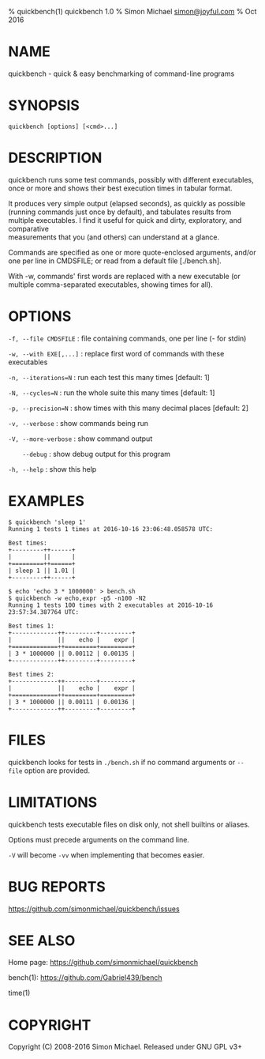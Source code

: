 % quickbench(1) quickbench 1.0
% Simon Michael <simon@joyful.com>
% Oct 2016

# NAME

quickbench - quick & easy benchmarking of command-line programs

# SYNOPSIS

`quickbench [options] [<cmd>...]`

# DESCRIPTION

quickbench runs some test commands, possibly with different executables, 
once or more and shows their best execution times in tabular format.

It produces very simple output (elapsed seconds), 
as quickly as possible (running commands just once by default), 
and tabulates results from multiple executables. 
I find it useful for quick and dirty, exploratory, and comparative  
measurements that you (and others) can understand at a glance.

Commands are specified as one or more quote-enclosed arguments,
and/or one per line in CMDSFILE; or read from a default file [./bench.sh].

With -w, commands' first words are replaced with a new executable
(or multiple comma-separated executables, showing times for all).

# OPTIONS

`-f, --file CMDSFILE`
: file containing commands, one per line (- for stdin)

`-w, --with EXE[,...]`
: replace first word of commands with these executables

`-n, --iterations=N`
: run each test this many times [default: 1]

`-N, --cycles=N`
: run the whole suite this many times [default: 1]

`-p, --precision=N`
: show times with this many decimal places [default: 2]

`-v, --verbose`
: show commands being run

`-V, --more-verbose`
: show command output

`    --debug`
: show debug output for this program

`-h, --help`
: show this help

# EXAMPLES

```
$ quickbench 'sleep 1'
Running 1 tests 1 times at 2016-10-16 23:06:48.058578 UTC:

Best times:
+---------++------+
|         ||      |
+=========++======+
| sleep 1 || 1.01 |
+---------++------+
```
```
$ echo 'echo 3 * 1000000' > bench.sh
$ quickbench -w echo,expr -p5 -n100 -N2
Running 1 tests 100 times with 2 executables at 2016-10-16 23:57:34.387764 UTC:

Best times 1:
+-------------++---------+---------+
|             ||    echo |    expr |
+=============++=========+=========+
| 3 * 1000000 || 0.00112 | 0.00135 |
+-------------++---------+---------+

Best times 2:
+-------------++---------+---------+
|             ||    echo |    expr |
+=============++=========+=========+
| 3 * 1000000 || 0.00111 | 0.00136 |
+-------------++---------+---------+
```

# FILES

quickbench looks for tests in `./bench.sh` if no command arguments or
`--file` option are provided.

# LIMITATIONS

quickbench tests executable files on disk only, not shell builtins or aliases.

Options must precede arguments on the command line.

`-V` will become `-vv` when implementing that becomes easier.

# BUG REPORTS
 
https://github.com/simonmichael/quickbench/issues

# SEE ALSO

Home page: https://github.com/simonmichael/quickbench

bench(1): https://github.com/Gabriel439/bench

time(1)

# COPYRIGHT

Copyright (C) 2008-2016 Simon Michael.
Released under GNU GPL v3+
